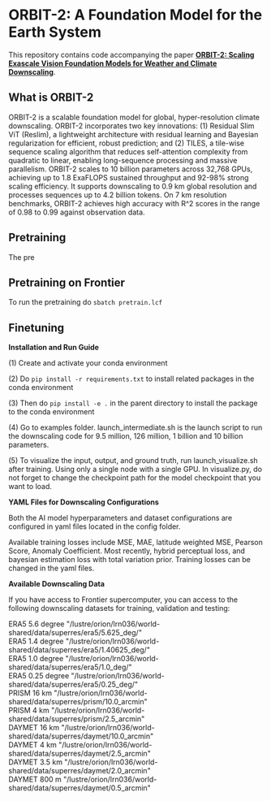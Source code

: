 # ORBIT-2: A Foundation Model for the Earth System


This repository contains code accompanying the paper [**ORBIT-2: Scaling Exascale Vision Foundation Models for Weather and Climate Downscaling**](https://arxiv.org/abs/2301.10343).

## What is ORBIT-2
ORBIT-2 is a scalable foundation model for global, hyper-resolution climate downscaling. ORBIT-2 incorporates two key innovations: (1) Residual Slim ViT (Reslim), a lightweight architecture with residual learning and Bayesian regularization for efficient, robust prediction; and (2) TILES, a tile-wise sequence scaling algorithm that reduces self-attention complexity from quadratic to linear, enabling long-sequence processing and massive parallelism. ORBIT-2 scales to 10 billion parameters across 32,768 GPUs, achieving up to 1.8 ExaFLOPS sustained throughput and 92-98% strong scaling efficiency. It supports downscaling to 0.9 km global resolution and processes sequences up to 4.2 billion tokens. On 7 km resolution benchmarks, ORBIT-2 achieves high accuracy with R^2 scores in the range of 0.98 to 0.99 against observation data.

## Pretraining
The pre

## Pretraining on Frontier
To run the pretraining do `sbatch pretrain.lcf`

## Finetuning

**Installation and Run Guide**

(1) Create and activate your conda environment


(2) Do  `pip install -r requirements.txt` to install related packages in the conda environment

(3) Then do `pip install -e .` in the parent directory to install the package to the conda environment

(4) Go to examples folder. launch_intermediate.sh is the launch script to run the downscaling code for 9.5 million, 126 million, 1 billion and 10 billion parameters.
 
(5) To visualize the input, output, and ground truth, run launch_visualize.sh after training. Using only a single node with a single GPU. In visualize.py, do not forget to change the checkpoint path for the model checkpoint that you want to load.



**YAML Files for Downscaling Configurations**

Both the AI model hyperparameters and dataset configurations are configured in yaml files located in the config folder.

Available training losses include MSE, MAE, latitude weighted MSE, Pearson Score, Anomaly Coefficient. Most recently, hybrid perceptual loss, and bayesian estimation loss with total variation prior. Training losses can be changed in the yaml files.


**Available Downscaling Data** 

If you have access to Frontier supercomputer, you can access to the following downscaling datasets for training, validation and testing:
 
ERA5 5.6 degree "/lustre/orion/lrn036/world-shared/data/superres/era5/5.625_deg/"   
ERA5 1.4 degree "/lustre/orion/lrn036/world-shared/data/superres/era5/1.40625_deg/"  
ERA5 1.0 degree "/lustre/orion/lrn036/world-shared/data/superres/era5/1.0_deg/"  
ERA5 0.25 degree "/lustre/orion/lrn036/world-shared/data/superres/era5/0.25_deg/"   
PRISM 16 km "/lustre/orion/lrn036/world-shared/data/superres/prism/10.0_arcmin"  
PRISM 4 km "/lustre/orion/lrn036/world-shared/data/superres/prism/2.5_arcmin"  
DAYMET 16 km "/lustre/orion/lrn036/world-shared/data/superres/daymet/10.0_arcmin"  
DAYMET 4 km "/lustre/orion/lrn036/world-shared/data/superres/daymet/2.5_arcmin"  
DAYMET 3.5 km "/lustre/orion/lrn036/world-shared/data/superres/daymet/2.0_arcmin"  
DAYMET 800 m "/lustre/orion/lrn036/world-shared/data/superres/daymet/0.5_arcmin"   

